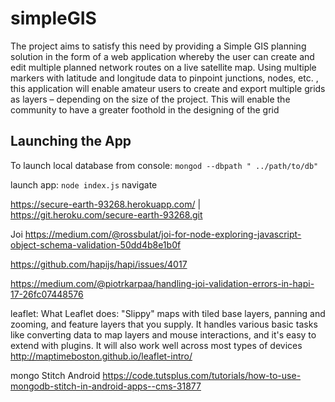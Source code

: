 # simpleGIS
The project aims to satisfy this need by providing a Simple GIS planning solution in the form of a web application whereby the user can create and edit multiple planned network routes on a live satellite map. Using multiple markers with latitude and longitude data to pinpoint junctions, nodes, etc. , this application will enable amateur users to create and export multiple grids as layers – depending on the size of the project. This will enable the community to have a greater foothold in the designing of the grid 

## Launching the App
To launch local database from console:
`mongod --dbpath " ../path/to/db" `

launch app:
`node index.js`
navigate

https://secure-earth-93268.herokuapp.com/ | https://git.heroku.com/secure-earth-93268.git

Joi
https://medium.com/@rossbulat/joi-for-node-exploring-javascript-object-schema-validation-50dd4b8e1b0f

https://github.com/hapijs/hapi/issues/4017

https://medium.com/@piotrkarpaa/handling-joi-validation-errors-in-hapi-17-26fc07448576

leaflet:
What Leaflet does: "Slippy" maps with tiled base layers, panning and zooming, and feature layers that you supply. It handles various basic tasks like converting data to map layers and mouse interactions, and it's easy to extend with plugins. It will also work well across most types of devices
http://maptimeboston.github.io/leaflet-intro/

mongo Stitch Android
https://code.tutsplus.com/tutorials/how-to-use-mongodb-stitch-in-android-apps--cms-31877
